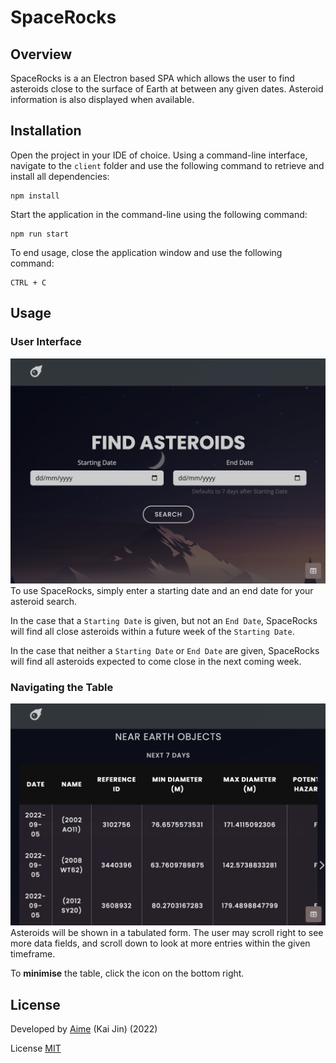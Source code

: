 # SpaceRocks
 
 ## Overview
 SpaceRocks is a an Electron based SPA which allows the user to find asteroids close to the surface of Earth at between any given dates. Asteroid information is also displayed when available.

## Installation
Open the project in your IDE of choice. Using a command-line interface, navigate to the ```client``` folder and use the following command to retrieve and install all dependencies:
```
npm install
```

Start the application in the command-line using the following command:
```
npm run start
```

To end usage, close the application window and use the following command:
```
CTRL + C
```
## Usage
### User Interface
![UI](/img/userInterface.png)
To use SpaceRocks, simply enter a starting date and an end date for your asteroid search.

In the case that a ```Starting Date``` is given, but not an ```End Date```, SpaceRocks will find all close asteroids within a future week of the ```Starting Date```.

In the case that neither a ```Starting Date``` or ```End Date``` are given, SpaceRocks will find all asteroids expected to come close in the next coming week.

### Navigating the Table
![UI](/img/data.png)
Asteroids will be shown in a tabulated form. The user may scroll right to see more data fields, and scroll down to look at more entries within the given timeframe.

To **minimise** the table, click the icon on the bottom right.

## License
Developed by [Aime](https://www.github.com/kai-jinny) (Kai Jin) (2022)

License [MIT](https://choosealicense.com/licenses/mit/)